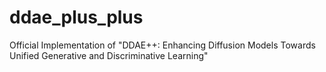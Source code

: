 # ddae_plus_plus
Official Implementation of "DDAE++: Enhancing Diffusion Models Towards Unified Generative and Discriminative Learning"
